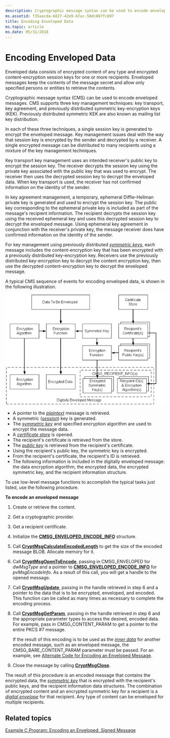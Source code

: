 ```yaml
---
description: Cryptographic message syntax can be used to encode enveloped messages.
ms.assetid: f35aacda-6827-42e9-b7ac-58dc007fc697
title: Encoding Enveloped Data
ms.topic: article
ms.date: 05/31/2018
---
```


# Encoding Enveloped Data

Enveloped data consists of encrypted content of any type and encrypted content-encryption session keys for one or more recipients. Enveloped messages keep the contents of the message secret and allow only specified persons or entities to retrieve the contents.

Cryptographic message syntax (CMS) can be used to encode enveloped messages. CMS supports three key management techniques: key transport, key agreement, and previously distributed symmetric key-encryption keys (KEK). Previously distributed symmetric KEK are also known as mailing list key distribution.

In each of these three techniques, a single session key is generated to encrypt the enveloped message. Key management issues deal with the way that session key is encrypted by the sender and decrypted by a receiver. A single encrypted message can be distributed to many recipients using a mixture of the key management techniques.

Key transport key management uses an intended receiver's public key to encrypt the session key. The receiver decrypts the session key using the private key associated with the public key that was used to encrypt. The receiver then uses the decrypted session key to decrypt the enveloped data. When key transport is used, the receiver has not confirmed information on the identity of the sender.

In key agreement management, a temporary, ephemeral Diffie-Hellman private key is generated and used to encrypt the session key. The public key corresponding to the ephemeral private key is included as part of the message's recipient information. The recipient decrypts the session key using the received ephemeral key and uses this decrypted session key to decrypt the enveloped message. Using ephemeral key agreement in conjunction with the receiver's private key, the message receiver does have confirmed information on the identity of the sender.

For key management using previously distributed [*symmetric keys*](../secgloss/s-gly.md), each message includes the content-encryption key that has been encrypted with a previously distributed key-encryption key. Receivers use the previously distributed key-encryption key to decrypt the content encryption key, then use the decrypted content-encryption key to decrypt the enveloped message.

A typical CMS sequence of events for encoding enveloped data, is shown in the following illustration.

![encoding enveloped data](images/envelmsg.png)

-   A pointer to the [*plaintext*](../secgloss/p-gly.md) message is retrieved.
-   A symmetric ([*session*](../secgloss/s-gly.md)) key is generated.
-   The [*symmetric key*](../secgloss/s-gly.md) and specified encryption algorithm are used to encrypt the message data.
-   A [*certificate store*](../secgloss/c-gly.md) is opened.
-   The recipient's certificate is retrieved from the store.
-   The [*public key*](../secgloss/p-gly.md) is retrieved from the recipient's certificate.
-   Using the recipient's public key, the symmetric key is encrypted.
-   From the recipient's certificate, the recipient's ID is retrieved.
-   The following information is included in the digitally enveloped message: the data encryption algorithm, the encrypted data, the encrypted symmetric key, and the recipient information structure.

To use low-level message functions to accomplish the typical tasks just listed, use the following procedure.

**To encode an enveloped message**

1.  Create or retrieve the content.
2.  Get a cryptographic provider.
3.  Get a recipient certificate.
4.  Initialize the [**CMSG\_ENVELOPED\_ENCODE\_INFO**](/windows/desktop/api/Wincrypt/ns-wincrypt-cmsg_enveloped_encode_info) structure.
5.  Call [**CryptMsgCalculateEncodedLength**](/windows/desktop/api/Wincrypt/nf-wincrypt-cryptmsgcalculateencodedlength) to get the size of the encoded message BLOB. Allocate memory for it.
6.  Call [**CryptMsgOpenToEncode**](/windows/desktop/api/Wincrypt/nf-wincrypt-cryptmsgopentoencode), passing in CMSG\_ENVELOPED for *dwMsgType* and a pointer to [**CMSG\_ENVELOPED\_ENCODE\_INFO**](/windows/desktop/api/Wincrypt/ns-wincrypt-cmsg_enveloped_encode_info) for *pvMsgEncodeInfo*. As a result of this call, you will get a handle to the opened message.
7.  Call [**CryptMsgUpdate**](/windows/desktop/api/Wincrypt/nf-wincrypt-cryptmsgupdate), passing in the handle retrieved in step 6 and a pointer to the data that is to be encrypted, enveloped, and encoded. This function can be called as many times as necessary to complete the encoding process.
8.  Call [**CryptMsgGetParam**](/windows/desktop/api/Wincrypt/nf-wincrypt-cryptmsggetparam), passing in the handle retrieved in step 6 and the appropriate parameter types to access the desired, encoded data. For example, pass in CMSG\_CONTENT\_PARAM to get a pointer to the entire PKCS \#7 message.

    If the result of this encoding is to be used as the [*inner data*](../secgloss/i-gly.md) for another encoded message, such as an enveloped message, the CMSG\_BARE\_CONTENT\_PARAM parameter must be passed. For an example, see [Alternate Code for Encoding an Enveloped Message](alternate-code-for-encoding-an-enveloped-message.md).

9.  Close the message by calling [**CryptMsgClose**](/windows/desktop/api/Wincrypt/nf-wincrypt-cryptmsgclose).

The result of this procedure is an encoded message that contains the encrypted data, the [*symmetric key*](../secgloss/s-gly.md) that is encrypted with the recipient's public keys, and the recipient information data structures. The combination of encrypted content and an encrypted symmetric key for a recipient is a [*digital envelope*](../secgloss/d-gly.md) for that recipient. Any type of content can be enveloped for multiple recipients.

## Related topics

<dl> <dt>

[Example C Program: Encoding an Enveloped, Signed Message](example-c-program-encoding-an-enveloped-signed-message.md)
</dt> </dl>

 

 
